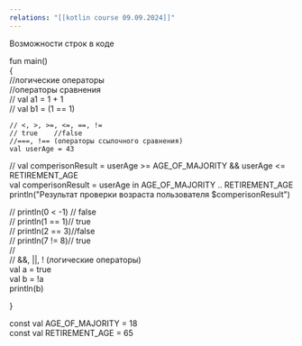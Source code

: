 ```yaml
---
relations: "[[kotlin course 09.09.2024]]"
---
```

Возможности строк в коде

fun main()  
{  
    //логические операторы  
    //операторы сравнения  
//    val a1 = 1 + 1  
//    val b1 = (1 == 1)  
  
    // <, >, >=, <=, ==, !=  
    // true    //false  
    //===, !== (операторы ссылочного сравнения)  
    val userAge = 43  
//    val comperisonResult = userAge >= AGE_OF_MAJORITY && userAge <= RETIREMENT_AGE  
    val comperisonResult = userAge in AGE_OF_MAJORITY ..  RETIREMENT_AGE  
    println("Результат проверки возраста пользователя $comperisonResult")  
  
//    println(0 < -1) // false  
//    println(1 == 1)// true  
//    println(2 == 3)//false  
//    println(7 != 8)// true  
//  
    // &&, ||, ! (логические операторы)  
    val a = true  
    val b = !a  
    println(b)  
  
}  
  
const val AGE_OF_MAJORITY = 18  
const val RETIREMENT_AGE = 65